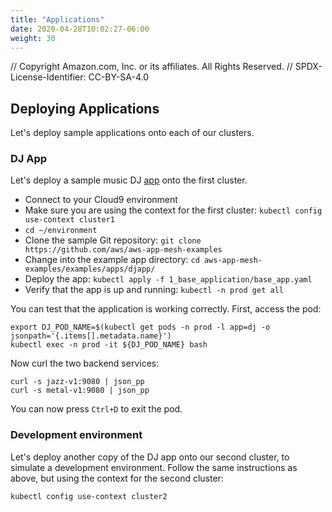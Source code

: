 ```yaml
---
title: "Applications"
date: 2020-04-28T10:02:27-06:00
weight: 30
---
```


// Copyright Amazon.com, Inc. or its affiliates. All Rights Reserved. 
// SPDX-License-Identifier: CC-BY-SA-4.0

## Deploying Applications

Let's deploy sample applications onto each of our clusters.

### DJ App

Let's deploy a sample music DJ [app](https://www.eksworkshop.com/advanced/320_servicemesh_with_appmesh/deploy_dj_app/) onto the first cluster.  

* Connect to your Cloud9 environment
* Make sure you are using the context for the first cluster: `kubectl config use-context cluster1`
* `cd ~/environment`
* Clone the sample Git repository: `git clone https://github.com/aws/aws-app-mesh-examples`
* Change into the example app directory: `cd aws-app-mesh-examples/examples/apps/djapp/`
* Deploy the app: `kubectl apply -f 1_base_application/base_app.yaml`
* Verify that the app is up and running: `kubectl -n prod get all`

You can test that the application is working correctly.  First, access the pod:

    export DJ_POD_NAME=$(kubectl get pods -n prod -l app=dj -o jsonpath='{.items[].metadata.name}')
    kubectl exec -n prod -it ${DJ_POD_NAME} bash 

Now curl the two backend services:

    curl -s jazz-v1:9080 | json_pp
    curl -s metal-v1:9080 | json_pp

You can now press `Ctrl+D` to exit the pod.

### Development environment

Let's deploy another copy of the DJ app onto our second cluster, to simulate a development environment.  Follow the same instructions as above, but using the context for the second cluster:

    kubectl config use-context cluster2
